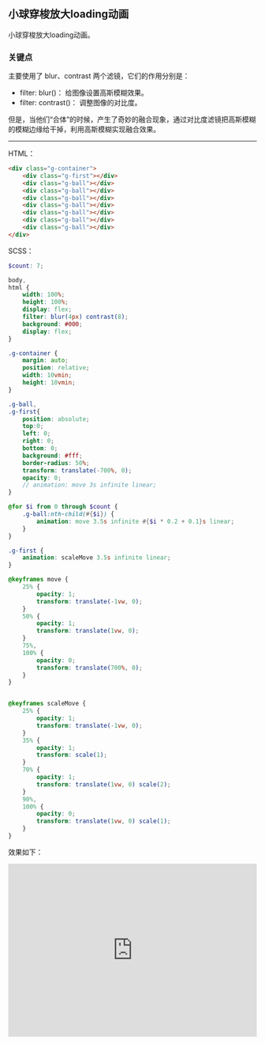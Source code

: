 ## 小球穿梭放大loading动画

小球穿梭放大loading动画。

### 关键点 

主要使用了 blur、contrast 两个滤镜，它们的作用分别是：

+ filter: blur()： 给图像设置高斯模糊效果。
+ filter: contrast()： 调整图像的对比度。

但是，当他们“合体”的时候，产生了奇妙的融合现象，通过对比度滤镜把高斯模糊的模糊边缘给干掉，利用高斯模糊实现融合效果。

----

HTML：

```HTML
<div class="g-container">
    <div class="g-first"></div>
    <div class="g-ball"></div>
    <div class="g-ball"></div>
    <div class="g-ball"></div>
    <div class="g-ball"></div>
    <div class="g-ball"></div>
    <div class="g-ball"></div>
    <div class="g-ball"></div>
</div>
```

SCSS：
```scss
$count: 7;

body,
html {
    width: 100%;
    height: 100%;
    display: flex;
    filter: blur(4px) contrast(8);
    background: #000;
    display: flex;
}

.g-container {
    margin: auto;
    position: relative;
    width: 10vmin;
    height: 10vmin;
}

.g-ball,
.g-first{
    position: absolute;
    top:0;
    left: 0;
    right: 0;
    bottom: 0;
    background: #fff;
    border-radius: 50%;
    transform: translate(-700%, 0);
    opacity: 0;
    // animation: move 3s infinite linear;
}

@for $i from 0 through $count { 
    .g-ball:nth-child(#{$i}) {
        animation: move 3.5s infinite #{$i * 0.2 + 0.1}s linear;
    }
}

.g-first {
    animation: scaleMove 3.5s infinite linear;
}

@keyframes move {
    25% {
        opacity: 1;
        transform: translate(-1vw, 0);
    }
    50% {
        opacity: 1;
        transform: translate(1vw, 0);
    }
    75%,
    100% {
        opacity: 0;
        transform: translate(700%, 0);
    }
}


@keyframes scaleMove {
    25% {
        opacity: 1;
        transform: translate(-1vw, 0);
    }
    35% {
        opacity: 1;
        transform: scale(1);
    }
    70% {
        opacity: 1;
        transform: translate(1vw, 0) scale(2);
    }
    90%,
    100% {
        opacity: 0;
        transform: translate(1vw, 0) scale(1);
    }
}
```

效果如下：

<iframe height="350" style="width: 100%;" scrolling="no" title="loading animation" src="https://codepen.io/Chokcoco/embed/BaaQEab?height=350&theme-id=default&default-tab=css,result" frameborder="no" allowtransparency="true" allowfullscreen="true">
  See the Pen <a href='https://codepen.io/Chokcoco/pen/BaaQEab'>loading animation</a> by Chokcoco
  (<a href='https://codepen.io/Chokcoco'>@Chokcoco</a>) on <a href='https://codepen.io'>CodePen</a>.
</iframe>
